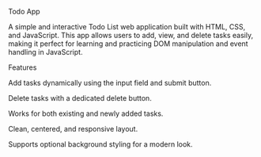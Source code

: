Todo App

A simple and interactive Todo List web application built with HTML, CSS, and JavaScript. This app allows users to add, view, and delete tasks easily, making it perfect for learning and practicing DOM manipulation and event handling in JavaScript.

Features

Add tasks dynamically using the input field and submit button.

Delete tasks with a dedicated delete button.

Works for both existing and newly added tasks.

Clean, centered, and responsive layout.

Supports optional background styling for a modern look.
